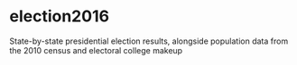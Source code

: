 # election2016
State-by-state presidential election results, alongside population data from the 2010 census and electoral college makeup
